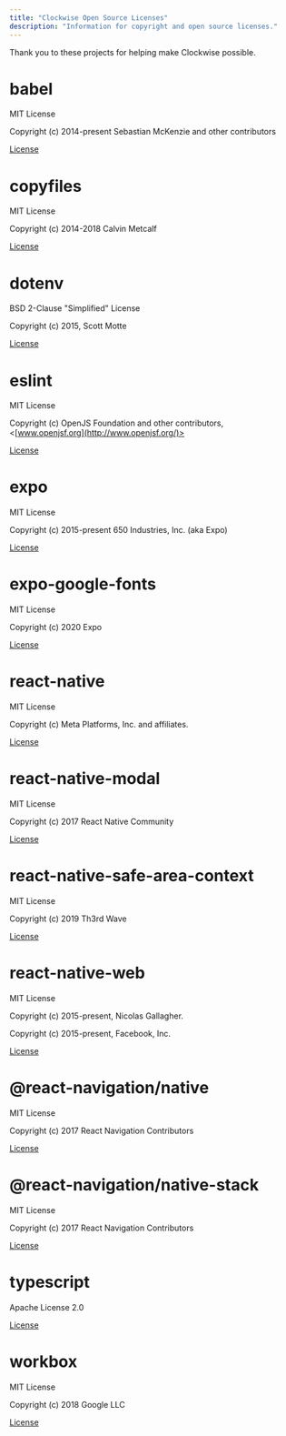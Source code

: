 ```yaml
---
title: "Clockwise Open Source Licenses"
description: "Information for copyright and open source licenses."
---
```


Thank you to these projects for helping make Clockwise possible.

# babel

MIT License

Copyright (c) 2014-present Sebastian McKenzie and other contributors

[License](https://github.com/babel/babel/blob/main/LICENSE)

# copyfiles

MIT License

Copyright (c) 2014-2018 Calvin Metcalf

[License](https://github.com/calvinmetcalf/copyfiles/blob/master/license.md)

# dotenv

BSD 2-Clause "Simplified" License

Copyright (c) 2015, Scott Motte

[License](https://github.com/motdotla/dotenv/blob/master/LICENSE)

# eslint

MIT License

Copyright (c) OpenJS Foundation and other contributors, <[www.openjsf.org](http://www.openjsf.org/)>

[License](https://github.com/eslint/eslint/blob/main/LICENSE)

# expo

MIT License

Copyright (c) 2015-present 650 Industries, Inc. (aka Expo)

[License](https://github.com/expo/expo/blob/main/LICENSE)

# expo-google-fonts

MIT License

Copyright (c) 2020 Expo

[License](https://github.com/expo/google-fonts/blob/master/LICENSE)

# react-native

MIT License

Copyright (c) Meta Platforms, Inc. and affiliates.

[License](https://github.com/facebook/react-native/blob/main/LICENSE)

# react-native-modal

MIT License

Copyright (c) 2017 React Native Community

[License](https://github.com/react-native-modal/react-native-modal/blob/master/LICENSE.md)

# react-native-safe-area-context

MIT License

Copyright (c) 2019 Th3rd Wave

[License](https://github.com/th3rdwave/react-native-safe-area-context/blob/main/LICENSE)

# react-native-web

MIT License

Copyright (c) 2015-present, Nicolas Gallagher.

Copyright (c) 2015-present, Facebook, Inc.

[License](https://github.com/necolas/react-native-web/blob/master/LICENSE)

# @react-navigation/native

MIT License

Copyright (c) 2017 React Navigation Contributors

[License](https://github.com/react-navigation/react-navigation/blob/main/packages/native/LICENSE)

# @react-navigation/native-stack

MIT License

Copyright (c) 2017 React Navigation Contributors

[License](https://github.com/react-navigation/react-navigation/blob/main/packages/native-stack/LICENSE)

# typescript

Apache License 2.0

[License](https://github.com/microsoft/TypeScript/blob/main/LICENSE.txt)

# workbox

MIT License

Copyright (c) 2018 Google LLC

[License](https://github.com/GoogleChrome/workbox/blob/v6/LICENSE)